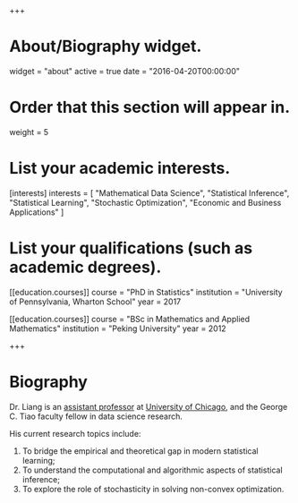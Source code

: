+++
# About/Biography widget.
widget = "about"
active = true
date = "2016-04-20T00:00:00"

# Order that this section will appear in.
weight = 5

# List your academic interests.
[interests]
  interests = [
    "Mathematical Data Science",
    "Statistical Inference",
    "Statistical Learning",
    "Stochastic Optimization",
    "Economic and Business Applications"
  ]

# List your qualifications (such as academic degrees).
[[education.courses]]
  course = "PhD in Statistics"
  institution = "University of Pennsylvania, Wharton School"
  year = 2017

[[education.courses]]
  course = "BSc in Mathematics and Applied Mathematics"
  institution = "Peking University"
  year = 2012

+++

# Biography

Dr. Liang is an [assistant professor](https://www.chicagobooth.edu/faculty/directory/l/tengyuan-liang) at [University of Chicago](https://www.uchicago.edu), and the George C. Tiao faculty fellow in data science research.  

His current research topics include:

1. To bridge the empirical and theoretical gap in modern statistical learning;
2. To understand the computational and algorithmic aspects of statistical inference;
3. To explore the role of stochasticity in solving non-convex optimization.

<!-- His CV can be found [here](pdf/Liang-CV.pdf). -->
